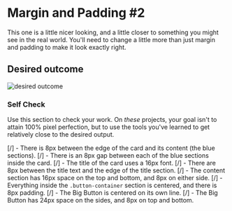 # Margin and Padding #2

This one is a little nicer looking, and a little closer to something you might see in the real world. You'll need to change a little more than just margin and padding to make it look exactly right.

## Desired outcome
![desired outcome](./desired-outcome.png)

### Self Check
Use this section to check your work. On _these_ projects, your goal isn't to attain 100% pixel perfection, but to use the tools you've learned to get relatively close to the desired output.

[/] - There is 8px between the edge of the card and its content (the blue sections).
[/] - There is an 8px gap between each of the blue sections inside the card.
[/] - The title of the card uses a 16px font.
[/] - There are 8px between the title text and the edge of the title section.
[/] - The content section has 16px space on the top and bottom, and 8px on either side.
[/] - Everything inside the `.button-container` section is centered, and there is 8px padding.
[/] - The Big Button is centered on its own line.
[/] - The Big Button has 24px space on the sides, and 8px on top and bottom.
